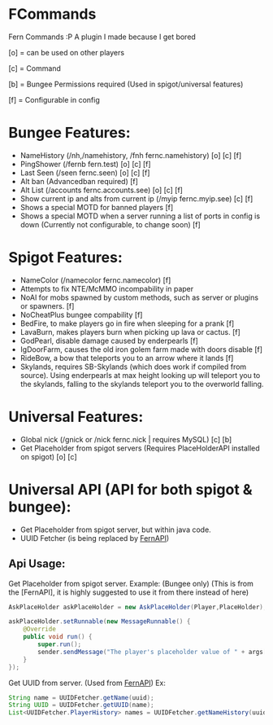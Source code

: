 # FCommands
Fern Commands :P
A plugin I made because I get bored

[o] = can be used on other players

[c] = Command

[b] = Bungee Permissions required (Used in spigot/universal features)

[f] = Configurable in config

# Bungee Features:
- NameHistory (/nh,/namehistory, /fnh fernc.namehistory) [o] [c] [f]
- PingShower (/fernb fern.test) [o] [c] [f]
- Last Seen (/seen fernc.seen) [o] [c] [f]
- Alt ban (Advancedban required) [f]
- Alt List (/accounts fernc.accounts.see) [o] [c] [f]
- Show current ip and alts from current ip (/myip fernc.myip.see) [c] [f]
- Shows a special MOTD for banned players [f]
- Shows a special MOTD when a server running a list of ports in config is down (Currently not configurable, to change soon) [f]


# Spigot Features:
- NameColor (/namecolor fernc.namecolor) [f]
- Attempts to fix NTE/McMMO incompability in paper
- NoAI for mobs spawned by custom methods, such as server or plugins or spawners. [f]
- NoCheatPlus bungee compability [f]
- BedFire, to make players go in fire when sleeping for a prank [f]
- LavaBurn, makes players burn when picking up lava or cactus. [f]
- GodPearl, disable damage caused by enderpearls [f]
- IgDoorFarm, causes the old iron golem farm made with doors disable [f]
- RideBow, a bow that teleports you to an arrow where it lands [f]
- Skylands, requires SB-Skylands (which does work if compiled from source). Using enderpearls at max height looking up will teleport you to the skylands, falling to the skylands teleport you to the overworld falling.

# Universal Features:
- Global nick (/gnick or /nick fernc.nick | requires MySQL) [c] [b]
- Get Placeholder from spigot servers (Requires PlaceHolderAPI installed on spigot) [o] [c]

# Universal API (API for both spigot & bungee):
- Get Placeholder from spigot server, but within java code. 
- UUID Fetcher (is being replaced by [FernAPI](https://github.com/Fernthedev/FernAPI))



## Api Usage:
Get Placeholder from spigot server. Example: (Bungee only) (This is from the [FernAPI], it is highly suggested to use it from there instead of here)
```java
AskPlaceHolder askPlaceHolder = new AskPlaceHolder(Player,PlaceHolder);

askPlaceHolder.setRunnable(new MessageRunnable() {
    @Override
    public void run() {
        super.run();
        sender.sendMessage("The player's placeholder value of " + args[1] + " is " + askPlaceHolder.getPlaceHolderResult());
    }
});
```

Get UUID from server. (Used from [FernAPI](https://github.com/Fernthedev/FernAPI)) Ex:
```java
String name = UUIDFetcher.getName(uuid);
String UUID = UUIDFetcher.getUUID(name);
List<UUIDFetcher.PlayerHistory> names = UUIDFetcher.getNameHistory(uuidPlayer);
```
